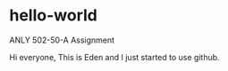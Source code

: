 # hello-world
ANLY 502-50-A Assignment

Hi everyone,
This is Eden and I just started to use github.
